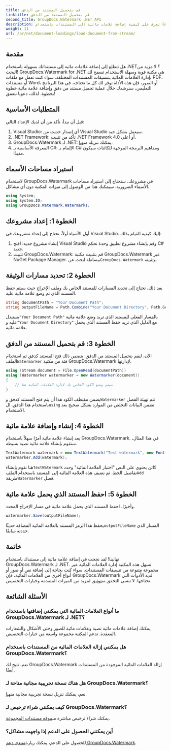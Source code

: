 ```yaml
---
title: قم بتحميل المستند من الدفق
linktitle: قم بتحميل المستند من الدفق
second_title: GroupDocs.Watermark .NET API
description: تعرف على كيفية إضافة علامات مائية إلى المستندات باستخدام GroupDocs.Watermark لـ .NET باستخدام هذا الدليل. مثالي للمطورين الذين يتطلعون إلى تعزيز أمان المستندات.
weight: 11
url: /ar/net/document-loadings/load-document-from-stream/
---
```

## مقدمة
هل تتطلع إلى إضافة علامات مائية إلى مستنداتك بسهولة باستخدام .NET؟ لا مزيد من البحث! GroupDocs.Watermark for .NET هي مكتبة قوية وسهلة الاستخدام تسمح لك بإدارة العلامات المائية بتنسيقات المستندات المختلفة. سواء كنت تعمل مع ملفات PDF، أو مستندات Word، أو الصور، فإن هذه الأداة توفر لك كل ما تحتاجه. في هذا البرنامج التعليمي، سنرشدك خلال عملية تحميل مستند من دفق وإضافة علامة مائية خطوة بخطوة. لذلك، دعونا نتعمق!
## المتطلبات الأساسية
قبل أن نبدأ، تأكد من أن لديك الإعداد التالي:
1. Visual Studio: أي إصدار حديث من Visual Studio سيعمل بشكل جيد.
2. .NET Framework: تأكد من تثبيت .NET Framework 4.0 أو أعلى.
3.  GroupDocs.Watermark لـ .NET: يمكنك تنزيله من[هنا](https://releases.groupdocs.com/Watermark/net/).
4. المعرفة الأساسية بـ C#: الإلمام بـ C# ومفاهيم البرمجة الموجهة للكائنات سيكون مفيدًا.

## استيراد مساحات الأسماء
لاستخدام GroupDocs.Watermark في مشروعك، ستحتاج إلى استيراد مساحات الأسماء الضرورية. سيمكنك هذا من الوصول إلى ميزات المكتبة دون أي مشاكل.
```csharp
using System;
using System.IO;
using GroupDocs.Watermark.Watermarks;
```
## الخطوة 1: إعداد مشروعك
أول الأشياء أولاً، تحتاج إلى إعداد مشروعك في Visual Studio. إليك كيفية القيام بذلك:
1. إنشاء مشروع جديد: افتح Visual Studio وقم بإنشاء مشروع تطبيق وحدة تحكم C# جديد.
2.  تثبيت GroupDocs.Watermark: قم بتثبيت مكتبة GroupDocs.Watermark عبر NuGet Package Manager. ببساطة ابحث عن`GroupDocs.Watermark` وتثبيته.
## الخطوة 2: تحديد مسارات الوثيقة
بعد ذلك، تحتاج إلى تحديد المسارات للمستند الخاص بك وملف الإخراج حيث سيتم حفظ المستند الذي تم وضع علامة مائية عليه.
```csharp
string documentPath = "Your Document Path";
string outputFileName = Path.Combine("Your Document Directory", Path.GetFileName(documentPath));
```
 يستبدل`"Your Document Path"` بالمسار الفعلي للمستند الذي تريد وضع علامة مائية عليه و`"Your Document Directory"` مع الدليل الذي تريد حفظ المستند الذي يحمل علامة مائية.
## الخطوة 3: قم بتحميل المستند من الدفق
الآن، لنقم بتحميل المستند من الدفق. يتضمن ذلك فتح المستند كدفق ثم استخدام الملف`Watermarker` فئة من مكتبة GroupDocs.Watermark لإدارتها.
```csharp
using (Stream document = File.OpenRead(documentPath))
using (Watermarker watermarker = new Watermarker(document))
{
    // سيتم وضع الكود الخاص بك لإدارة العلامات المائية هنا
}
```
 يضمن مقتطف الكود هذا أن يتم فتح المستند كدفق و`Watermarker` تتم تهيئة الفصل باستخدام هذا الدفق. ال`using` تضمن البيانات التخلص من الموارد بشكل صحيح بعد الاستخدام.
## الخطوة 4: إنشاء وإضافة علامة مائية
يعد إنشاء علامة مائية أمرًا سهلاً باستخدام GroupDocs.Watermark. في هذا المثال، سنقوم بإنشاء علامة مائية نصية بسيطة.
```csharp
TextWatermark watermark = new TextWatermark("Test watermark", new Font("Arial", 12));
watermarker.Add(watermark);
```
 هنا نقوم بإنشاء`TextWatermark` كائن يحتوي على النص "اختبار العلامة المائية" وحدد تفاصيل الخط. ثم نضيف هذه العلامة المائية إلى المستند باستخدام الملف`Add` طريقة`Watermarker` فصل.
## الخطوة 5: احفظ المستند الذي يحمل علامة مائية
وأخيرًا، احفظ المستند الذي يحمل علامة مائية في مسار الإخراج المحدد.
```csharp
watermarker.Save(outputFileName);
```
 يحفظ هذا الرمز المستند بالعلامة المائية المضافة حديثًا`outputFileName` المسار الذي حددته سابقًا.

## خاتمة
تهانينا! لقد نجحت في إضافة علامة مائية إلى مستندك باستخدام GroupDocs.Watermark لـ .NET. تسهل هذه المكتبة إدارة العلامات المائية عبر مجموعة متنوعة من تنسيقات المستندات. سواء كنت بحاجة إلى إضافة نص أو صور أو أنواع أخرى من العلامات المائية، فإن GroupDocs.Watermark لديه الأدوات التي تحتاجها. لا تنسى التحقق من[توثيق](https://tutorials.groupdocs.com/Watermark/net/) لمزيد من الميزات المتقدمة وخيارات التخصيص.
## الأسئلة الشائعة
### ما أنواع العلامات المائية التي يمكنني إضافتها باستخدام GroupDocs.Watermark لـ .NET؟
يمكنك إضافة علامات مائية نصية وعلامات مائية للصور وحتى الأشكال والشعارات المعقدة. تدعم المكتبة مجموعة واسعة من خيارات التخصيص.
### هل يمكنني إزالة العلامات المائية من المستندات باستخدام GroupDocs.Watermark؟
نعم، تتيح لك GroupDocs.Watermark إزالة العلامات المائية الموجودة من المستندات أيضًا.
### هل هناك نسخة تجريبية مجانية متاحة لـ GroupDocs.Watermark؟
 نعم، يمكنك تنزيل نسخة تجريبية مجانية من[هنا](https://releases.groupdocs.com/).
### كيف يمكنني شراء ترخيص لـ GroupDocs.Watermark؟
يمكنك شراء ترخيص مباشرة من[موقع مستندات المجموعة](https://purchase.groupdocs.com/buy).
### أين يمكنني الحصول على الدعم إذا واجهت مشاكل؟
 للحصول على الدعم، يمكنك زيارة[منتدى دعم GroupDocs.Watermark](https://forum.groupdocs.com/c/watermark/19).